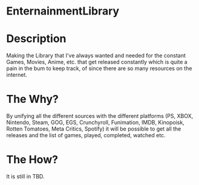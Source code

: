 # EnternainmentLibrary
Description
===========
Making the Library that I've always wanted and needed for the constant Games, Movies, Anime, etc. 
that get released constantly which is quite a pain in the bum to keep track, of since there are so
many resources on the internet.

The Why?
========
By unifying all the different sources with the different platforms (PS, XBOX, Nintendo, Steam, GOG, 
EGS, Crunchyroll, Funimation, IMDB, Kinopoisk, Rotten Tomatoes, Meta Critics, Spotify) it will be 
possible to get all the releases and the list of games, played, completed, watched etc.

The How?
========
It is still in TBD.
